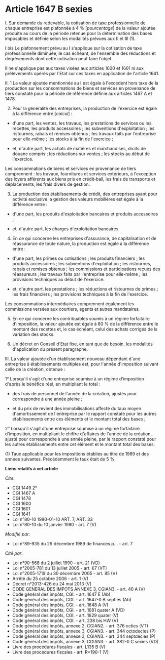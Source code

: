 # Article 1647 B sexies

I. Sur demande du redevable, la cotisation de taxe professionnelle de chaque entreprise est plafonnée à 4 % [*pourcentage*]
de la valeur ajoutée produite au cours de la période retenue pour la détermination des bases imposables et définie selon les
modalités prévues aux II et III (1).

I bis Le plafonnement prévu au I s'applique sur la cotisation de taxe professionnelle diminuée, le cas échéant, de l'ensemble
des réductions et dégrèvements dont cette cotisation peut faire l'objet.

Il ne s'applique pas aux taxes visées aux articles 1600 et 1601 ni aux prélèvements opérés par l'Etat sur ces taxes en
application de l'article 1641.

II. 1 La valeur ajoutée mentionnée au I est égale à l'excédent hors taxe de la production sur les consommations de biens et
services en provenance de tiers constaté pour la période de référence définie aux articles 1467 A et 1478.

2. Pour la généralité des entreprises, la production de l'exercice est égale à la différence entre [*calcul*] :

- d'une part, les ventes, les travaux, les prestations de services ou les recettes, les produits accessoires ; les
subventions d'exploitation ; les ristournes, rabais et remises obtenus ; les travaux faits par l'entreprise pour elle-même ;
les stocks à la fin de l'exercice ;

- et, d'autre part, les achats de matières et marchandises, droits de douane compris ; les réductions sur ventes ; les stocks
au début de l'exercice.

Les consommations de biens et services en provenance de tiers comprennent : les travaux, fournitures et services extérieurs,
à l'exception des loyers afférents aux biens pris en crédit-bail, les frais de transports et déplacements, les frais divers
de gestion.

3. La production des établissements de crédit, des entreprises ayant pour activité exclusive la gestion des valeurs
mobilières est égale à la différence entre :

- d'une part, les produits d'exploitation bancaires et produits accessoires ;

- et, d'autre part, les charges d'exploitation bancaires.

4. En ce qui concerne les entreprises d'assurance, de capitalisation et de réassurance de toute nature, la production est
égale à la différence entre :

- d'une part, les primes ou cotisations ; les produits financiers ; les produits accessoires ; les subventions
d'exploitation ; les ristournes, rabais et remises obtenus ; les commissions et participations reçues des réassureurs ; les
travaux faits par l'entreprise pour elle-même ; les provisions techniques au début de l'exercice.

- et, d'autre part, les prestations ; les réductions et ristournes de primes ; les frais financiers ; les provisions
techniques à la fin de l'exercice.

Les consommations intermédiaires comprennent également les commissions versées aux courtiers, agents et autres mandataires.

5. En ce qui concerne les contribuables soumis à un régime forfaitaire d'imposition, la valeur ajoutée est égale à 80 % de la
différence entre le montant des recettes et, le cas échéant, celui des achats corrigés de la variation des stocks.

6. Un décret en Conseil d'Etat fixe, en tant que de besoin, les modalités d'application du présent paragraphe.

III. La valeur ajoutée d'un établissement nouveau dépendant d'une entreprise à établissements multiples est, pour l'année
d'imposition suivant celle de la création, obtenue :

1° Lorsqu'il s'agit d'une entreprise soumise à un régime d'imposition d'après le bénéfice réel, en multipliant le total :

- des frais de personnel de l'année de la création, ajustés pour correspondre à une année pleine ;

- et du prix de revient des immobilisations affecté du taux moyen d'amortissement de l'entreprise par le rapport constaté
pour les autres établissements entre ces éléments et le montant total des bases ;

2° Lorsqu'il s'agit d'une entreprise soumise à un régime forfaitaire d'imposition, en multipliant le chiffre d'affaires de
l'année de la création, ajusté pour correspondre à une année pleine, par le rapport constaté pour les autres établissements
entre cet élément et le montant total des bases.

(1) Taux applicable pour les impositions établies au titre de 1989 et des années suivantes. Précédemment le taux était de 5
%.

**Liens relatifs à cet article**

_Cite_:

  - CGI 1449 2°
  - CGI 1467 A
  - CGI 1478
  - CGI 1600
  - CGI 1601
  - CGI 1641
  - Loi n°80-10 1980-01-10 ART. 7, ART. 33
  - Loi n°80-10 du 10 janvier 1980 - art. 7 (V)

_Modifié par_:

  - Loi n°89-935 du 29 décembre 1989 de finances p... - art. 7

_Cité par_:

  - Loi n°90-568 du 2 juillet 1990 - art. 21 (VD)
  - Loi n°2005-781 du 13 juillet 2005 - art. 67 (VT)
  - Loi n°2005-1719 du 30 décembre 2005 - art. 85 (V)
  - Arrêté du 25 octobre 2006 - art. 1 (V)
  - Décret n°2013-426 du 24 mai 2013 (V)
  - CODE GENERAL DES IMPOTS ANNEXE 3, CGIAN3. - art. 40 A (V)
  - Code général des impôts, CGI. - art. 1647 E (Ab)
  - Code général des impôts, CGI. - art. 1647-0 B septies (Ab)
  - Code général des impôts, CGI. - art. 1648 A (V)
  - Code général des impôts, CGI. - art. 1681 quater A (VD)
  - Code général des impôts, CGI. - art. 1929 quater (V)
  - Code général des impôts, CGI. - art. 238 bis HW (V)
  - Code général des impôts, annexe 2, CGIAN2. - art. 376 octies (VT)
  - Code général des impôts, annexe 3, CGIAN3. - art. 344 octodecies (P)
  - Code général des impôts, annexe 3, CGIAN3. - art. 344 septdecies (P)
  - Code général des impôts, annexe 3, CGIAN3. - art. 382-0 C sexies (VD)
  - Livre des procédures fiscales - art. L135 B (V)
  - Livre des procédures fiscales - art. R*190-1 (V)

